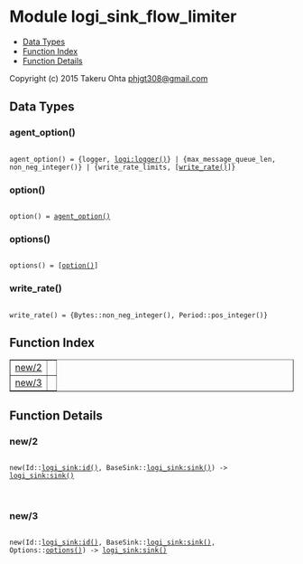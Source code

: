 

# Module logi_sink_flow_limiter #
* [Data Types](#types)
* [Function Index](#index)
* [Function Details](#functions)

Copyright (c) 2015 Takeru Ohta <phjgt308@gmail.com>

<a name="types"></a>

## Data Types ##




### <a name="type-agent_option">agent_option()</a> ###


<pre><code>
agent_option() = {logger, <a href="logi.md#type-logger">logi:logger()</a>} | {max_message_queue_len, non_neg_integer()} | {write_rate_limits, [<a href="#type-write_rate">write_rate()</a>]}
</code></pre>



### <a name="type-option">option()</a> ###


<pre><code>
option() = <a href="#type-agent_option">agent_option()</a>
</code></pre>




### <a name="type-options">options()</a> ###


<pre><code>
options() = [<a href="#type-option">option()</a>]
</code></pre>




### <a name="type-write_rate">write_rate()</a> ###


<pre><code>
write_rate() = {Bytes::non_neg_integer(), Period::pos_integer()}
</code></pre>

<a name="index"></a>

## Function Index ##


<table width="100%" border="1" cellspacing="0" cellpadding="2" summary="function index"><tr><td valign="top"><a href="#new-2">new/2</a></td><td></td></tr><tr><td valign="top"><a href="#new-3">new/3</a></td><td></td></tr></table>


<a name="functions"></a>

## Function Details ##

<a name="new-2"></a>

### new/2 ###

<pre><code>
new(Id::<a href="logi_sink.md#type-id">logi_sink:id()</a>, BaseSink::<a href="logi_sink.md#type-sink">logi_sink:sink()</a>) -&gt; <a href="logi_sink.md#type-sink">logi_sink:sink()</a>
</code></pre>
<br />

<a name="new-3"></a>

### new/3 ###

<pre><code>
new(Id::<a href="logi_sink.md#type-id">logi_sink:id()</a>, BaseSink::<a href="logi_sink.md#type-sink">logi_sink:sink()</a>, Options::<a href="#type-options">options()</a>) -&gt; <a href="logi_sink.md#type-sink">logi_sink:sink()</a>
</code></pre>
<br />

